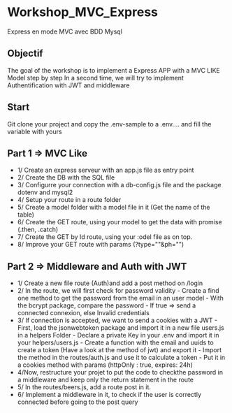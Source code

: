 # Workshop_MVC_Express
Express en mode MVC avec BDD Mysql

## Objectif
The goal of the workshop is to implement a Express APP with a MVC LIKE Model step by step
In a second time, we will try to implement Authentification with JWT and middleware

## Start
Git clone your project and copy the .env-sample to a .env.... and fill the variable with yours

## Part 1 => MVC Like
- 1/ Create an express serveur with an app.js file as entry point
- 2/ Create the DB with the SQL file
- 3/ Configurre your connection with a db-config.js file and the package dotenv and mysql2
- 4/ Setup your route in a route folder
- 5/ Create a model folder with a model file in it (Get the name of the table)
- 6/ Create the GET route, using your model to get the data with promise (.then, .catch)
- 7/ Create the GET by Id route, using your :odel file as on top.
- 8/ Improve your GET route with params (?type=""&ph="")

## Part 2 => Middleware and Auth with JWT
- 1/ Create a new file route (Auth)and add a post method on /login
- 2/ In the route, we will first check for password validity 
      - Create a find one method to get the password from the email in an user model
      - With the bcrypt package, compare the password
      - If true => send a connected connexion, else Invalid credentials
- 3/ If connection is accepted, we want to send a cookies with a JWT
      - First, load the jsonwebtoken package and import it in a new file users.js in a helpers Folder
      - Declare a private Key in your .env and import it in your helpers/users.js
      - Create a function with the email and uuids to create a token (Have a look at the method of jwt) and export it
      - Import the method in the routes/auth.js and use it to calculate a token
      - Put it in a cookies method with params (httpOnly : true, expires: 24h)
- 4/Now, restructure your projet to put the code to checkthe password in a middleware and keep only the return statement in the route
- 5/ In the routes/beers.js, add a route post in it.
- 6/ Implement a middleware in it, to check if the user is correctly connected before going to the post query
